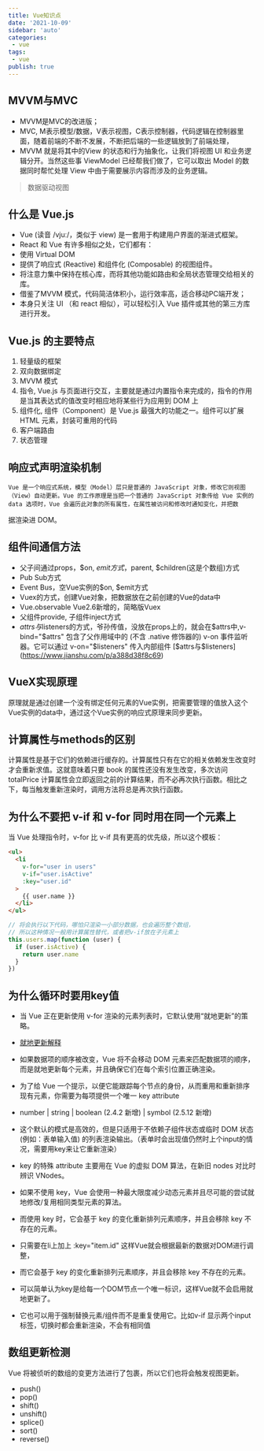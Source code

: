 ```yaml
---
title: Vue知识点
date: '2021-10-09'
sidebar: 'auto'
categories:
 - vue
tags:
 - vue
publish: true
---
```


## MVVM与MVC
- MVVM是MVC的改进版；
- MVC, M表示模型/数据，V表示视图，C表示控制器，代码逻辑在控制器里面，随着前端的不断不发展，不断把后端的一些逻辑放到了前端处理，
- MVVM 就是将其中的View 的状态和行为抽象化，让我们将视图 UI 和业务逻辑分开。当然这些事 ViewModel 已经帮我们做了，它可以取出 Model 的数据同时帮忙处理 View 中由于需要展示内容而涉及的业务逻辑。

> 数据驱动视图
## 什么是 Vue.js
- Vue (读音 /vjuː/，类似于 view) 是一套用于构建用户界面的渐进式框架。
- React 和 Vue 有许多相似之处，它们都有：
- 使用 Virtual DOM
- 提供了响应式 (Reactive) 和组件化 (Composable) 的视图组件。
- 将注意力集中保持在核心库，而将其他功能如路由和全局状态管理交给相关的库。
- 借鉴了MVVM 模式，代码简洁体积小，运行效率高，适合移动PC端开发；
- 本身只关注 UI （和 react 相似），可以轻松引入 Vue 插件或其他的第三方库进行开发。

## Vue.js 的主要特点
1. 轻量级的框架
2. 双向数据绑定 
3. MVVM 模式
4. 指令, Vue.js 与页面进行交互，主要就是通过内置指令来完成的，指令的作用是当其表达式的值改变时相应地将某些行为应用到 DOM 上5. 组件化, 组件（Component）是 Vue.js 最强大的功能之一。组件可以扩展 HTML 元素，封装可重用的代码
6. 客户端路由
7. 状态管理

## 响应式声明渲染机制
    Vue 是一个响应式系统，模型（Model）层只是普通的 JavaScript 对象，修改它则视图（View）自动更新。Vue 的工作原理是当把一个普通的 JavaScript 对象传给 Vue 实例的 data 选项时，Vue 会遍历此对象的所有属性，在属性被访问和修改时通知变化，并把数
据渲染进 DOM。 
## 组件间通信方法
- 父子间通过props，$on, $emit方式，$parent, $children(这是个数组)方式
- Pub Sub方式
- Event Bus，空Vue实例的$on, $emit方式
- Vuex的方式，创建Vue对象，把数据放在之前创建的Vue的data中
- Vue.observable Vue2.6新增的，简略版Vuex
- 父组件provide, 子组件inject方式
- $attrs与$listeners的方式，爷孙传值，没放在props上的，就会在$attrs中,v-bind="$attrs"
包含了父作用域中的 (不含 .native 修饰器的) v-on 事件监听器。它可以通过 v-on="$listeners" 传入内部组件
[$attrs与$listeners](https://www.jianshu.com/p/a388d38f8c69)

## VueX实现原理
原理就是通过创建一个没有绑定任何元素的Vue实例，把需要管理的值放入这个Vue实例的data中，通过这个Vue实例的响应式原理来同步更新。

## 计算属性与methods的区别
计算属性是基于它们的依赖进行缓存的。计算属性只有在它的相关依赖发生改变时才会重新求值。这就意味着只要 book 的属性还没有发生改变，多次访问 totalPrice 计算属性会立即返回之前的计算结果，而不必再次执行函数。相比之下，每当触发重新渲染时，调用方法将总是再次执行函数。

## 为什么不要把 v-if 和 v-for 同时用在同一个元素上
当 Vue 处理指令时，v-for 比 v-if 具有更高的优先级，所以这个模板：
```html
<ul>
  <li
    v-for="user in users"
    v-if="user.isActive"
    :key="user.id"
  >
    {{ user.name }}
  </li>
</ul>
```
```js
// 将会执行以下代码，哪怕只渲染一小部分数据，也会遍历整个数组，
// 所以这种情况一般用计算属性替代，或者把v-if放在子元素上
this.users.map(function (user) {
  if (user.isActive) {
    return user.name
  }
})
```

## 为什么循环时要用key值
- 当 Vue 正在更新使用 v-for 渲染的元素列表时，它默认使用“就地更新”的策略。
- [就地更新解释](https://juejin.cn/post/6872271674692075534)
- 如果数据项的顺序被改变，Vue 将不会移动 DOM 元素来匹配数据项的顺序，而是就地更新每个元素，并且确保它们在每个索引位置正确渲染。
- 为了给 Vue 一个提示，以便它能跟踪每个节点的身份，从而重用和重新排序现有元素，你需要为每项提供一个唯一 key attribute
- number | string | boolean (2.4.2 新增) | symbol (2.5.12 新增)
- 这个默认的模式是高效的，但是只适用于不依赖子组件状态或临时 DOM 状态 (例如：表单输入值) 的列表渲染输出。（表单时会出现值仍然时上个input的情况，需要用key来让它重新渲染）

- key 的特殊 attribute 主要用在 Vue 的虚拟 DOM 算法，在新旧 nodes 对比时辨识 VNodes。
- 如果不使用 key，Vue 会使用一种最大限度减少动态元素并且尽可能的尝试就地修改/复用相同类型元素的算法。
- 而使用 key 时，它会基于 key 的变化重新排列元素顺序，并且会移除 key 不存在的元素。

- 只需要在li上加上 :key="item.id" 这样Vue就会根据最新的数据对DOM进行调整，
- 而它会基于 key 的变化重新排列元素顺序，并且会移除 key 不存在的元素。
- 可以简单认为key是给每一个DOM节点一个唯一标识，这样Vue就不会启用就地更新了。

- 它也可以用于强制替换元素/组件而不是重复使用它。比如v-if 显示两个input标签，切换时都会重新渲染，不会有相同值

## 数组更新检测
Vue 将被侦听的数组的变更方法进行了包裹，所以它们也将会触发视图更新。
- push()
- pop()
- shift()
- unshift()
- splice()
- sort()
- reverse()